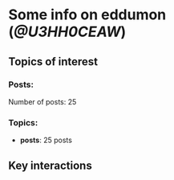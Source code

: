 # Some info on eddumon (_@U3HH0CEAW_)


## Topics of interest

### Posts: 

Number of posts: 25

### Topics:

* __posts__: 25 posts

## Key interactions 

